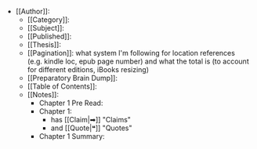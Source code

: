 - [[Author]]:
	- [[Category]]:
	- [[Subject]]:
	- [[Published]]:
	- [[Thesis]]:
	- [[Pagination]]: what system I'm following for location references (e.g. kindle loc, epub page number) and what the total is (to account for different editions, iBooks resizing)
	- [[Preparatory Brain Dump]]:
	- [[Table of Contents]]:
	- [[Notes]]:
		- Chapter 1 Pre Read:
		- Chapter 1:
			- has [[Claim|➡]] "Claims"
			- and [[Quote|❝]] "Quotes"
		- Chapter 1 Summary:
